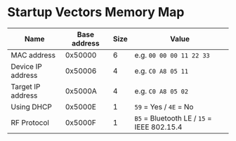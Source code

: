 # Startup Vectors Memory Map
| Name | Base address | Size | Value |
| ---- | ------------ | ---- | ----- |
| MAC address | 0x50000 | 6  | e.g. `00 00 00 11 22 33` |
| Device IP address  | 0x50006 | 4  | e.g. `C0 A8 05 11` |
| Target IP address  | 0x5000A | 4  | e.g. `C0 A8 05 02` |
| Using DHCP         | 0x5000E | 1  | `59` = Yes / `4E` = No |
| RF Protocol        | 0x5000F | 1  | `B5` = Bluetooth LE / `15` = IEEE 802.15.4 | 
